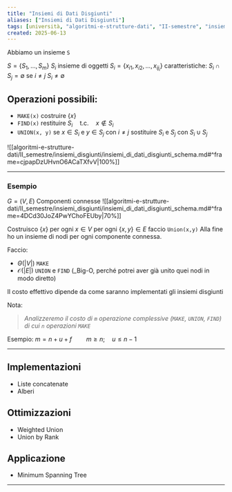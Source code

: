 ```yaml
---
title: "Insiemi di Dati Disgiunti"
aliases: ["Insiemi di Dati Disgiunti"]
tags: [università, "algoritmi-e-strutture-dati", "II-semestre", "insiemi-disgiunti", "insiemi-di-dati-disgiunti"]
created: 2025-06-13
---
```

Abbiamo un insieme `S`

$S = \{S_1, ..., S_m\}$
$S_i$ insieme di oggetti
$S_i = \{x_{i1}, x_{i2}, ..., x_{ij_i}\}$
caratteristiche:
$S_i \cap S_j = \emptyset$ se $i \neq j$ 
$S_i \neq \emptyset$

## Operazioni possibili:
- `MAKE(x)` costruire $\{x\}$
- `FIND(x)` restituire $S_i \quad\text{t.c.}\quad x\notin S_i$
- `UNION(x, y)` se $x\in S_i$ e $y \in S_j$ con $i \neq j$ sostituire $S_i$ e $S_j$ con $S_i \cup S_j$


![[algoritmi-e-strutture-dati/II_semestre/insiemi_disgiunti/insiemi_di_dati_disgiunti_schema.md#^frame=cjpapDzUHvnO6ACaTXfvV|100%]]


---

### Esempio
$G = (V, E)$
Componenti connesse
![[algoritmi-e-strutture-dati/II_semestre/insiemi_disgiunti/insiemi_di_dati_disgiunti_schema.md#^frame=4DCd30JoZ4PwYChoFEUby|70%]]

Costruisco $\{x\}$ per ogni $x \in V$
per ogni $\{x, y\}\in E$ faccio `Union(x,y)`
Alla fine ho un insieme di nodi per ogni componente connessa.

Faccio:
- $\Theta(|V|)$ `MAKE`
- $\mathcal{O}(|E|)$ `UNION` e `FIND` (_Big-O, perché potrei aver già unito quei nodi in modo diretto)

Il costo effettivo dipende da come saranno implementati gli insiemi disgiunti

Nota:
> _Analizzeremo il costo di `m` operazione complessive (`MAKE`, `UNION`, `FIND`) di cui `n` operazioni `MAKE`_

Esempio:
$m = n + u + f \quad\quad m\geq n;\quad u\leq n-1$


---

## Implementazioni

- Liste concatenate
- Alberi
## Ottimizzazioni
- Weighted Union
- Union by Rank

## Applicazione
- Minimum Spanning Tree

---